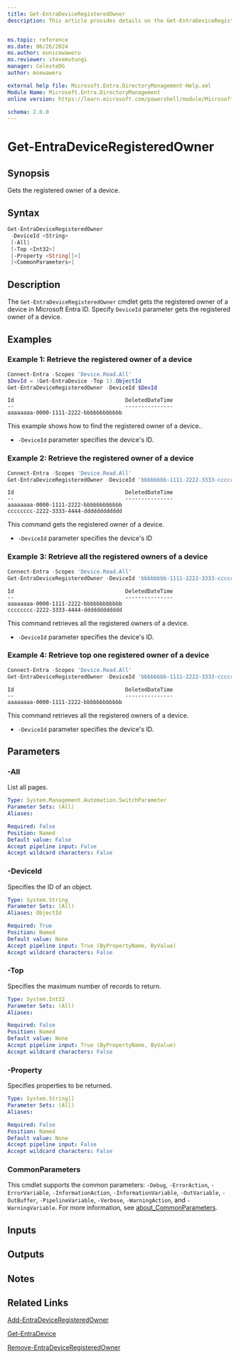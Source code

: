 ```yaml
---
title: Get-EntraDeviceRegisteredOwner
description: This article provides details on the Get-EntraDeviceRegisteredOwner command.


ms.topic: reference
ms.date: 06/26/2024
ms.author: eunicewaweru
ms.reviewer: stevemutungi
manager: CelesteDG
author: msewaweru

external help file: Microsoft.Entra.DirectoryManagement-Help.xml
Module Name: Microsoft.Entra.DirectoryManagement
online version: https://learn.microsoft.com/powershell/module/Microsoft.Entra.DirectoryManagement/Get-EntraDeviceRegisteredOwner

schema: 2.0.0
---
```


# Get-EntraDeviceRegisteredOwner

## Synopsis

Gets the registered owner of a device.

## Syntax

```powershell
Get-EntraDeviceRegisteredOwner
 -DeviceId <String>
 [-All]
 [-Top <Int32>]
 [-Property <String[]>]
 [<CommonParameters>]
```

## Description

The `Get-EntraDeviceRegisteredOwner` cmdlet gets the registered owner of a device in Microsoft Entra ID. Specify `DeviceId` parameter gets the registered owner of a device.

## Examples

### Example 1: Retrieve the registered owner of a device

```powershell
Connect-Entra -Scopes 'Device.Read.All'
$DevId = (Get-EntraDevice -Top 1).ObjectId
Get-EntraDeviceRegisteredOwner -DeviceId $DevId
```

```Output
Id                                   DeletedDateTime
--                                   ---------------
aaaaaaaa-0000-1111-2222-bbbbbbbbbbbb
```

This example shows how to find the registered owner of a device..

- `-DeviceId` parameter specifies the device's ID.

### Example 2: Retrieve the registered owner of a device

```powershell
Connect-Entra -Scopes 'Device.Read.All'
Get-EntraDeviceRegisteredOwner -DeviceId 'bbbbbbbb-1111-2222-3333-cccccccccccc'
```

```Output
Id                                   DeletedDateTime
--                                   ---------------
aaaaaaaa-0000-1111-2222-bbbbbbbbbbbb
cccccccc-2222-3333-4444-dddddddddddd
```

This command gets the registered owner of a device.

- `-DeviceId` parameter specifies the device's ID

### Example 3: Retrieve all the registered owners of a device

```powershell
Connect-Entra -Scopes 'Device.Read.All'
Get-EntraDeviceRegisteredOwner -DeviceId 'bbbbbbbb-1111-2222-3333-cccccccccccc' -All 
```

```Output
Id                                   DeletedDateTime
--                                   ---------------
aaaaaaaa-0000-1111-2222-bbbbbbbbbbbb
cccccccc-2222-3333-4444-dddddddddddd
```

This command retrieves all the registered owners of a device.

- `-DeviceId` parameter specifies the device's ID.

### Example 4: Retrieve top one registered owner of a device

```powershell
Connect-Entra -Scopes 'Device.Read.All'
Get-EntraDeviceRegisteredOwner -DeviceId 'bbbbbbbb-1111-2222-3333-cccccccccccc' -Top 1
```

```Output
Id                                   DeletedDateTime
--                                   ---------------
aaaaaaaa-0000-1111-2222-bbbbbbbbbbbb
```

This command retrieves all the registered owners of a device.

- `-DeviceId` parameter specifies the device's ID.

## Parameters

### -All

List all pages.

```yaml
Type: System.Management.Automation.SwitchParameter
Parameter Sets: (All)
Aliases:

Required: False
Position: Named
Default value: False
Accept pipeline input: False
Accept wildcard characters: False
```

### -DeviceId

Specifies the ID of an object.

```yaml
Type: System.String
Parameter Sets: (All)
Aliases: ObjectId

Required: True
Position: Named
Default value: None
Accept pipeline input: True (ByPropertyName, ByValue)
Accept wildcard characters: False
```

### -Top

Specifies the maximum number of records to return.

```yaml
Type: System.Int32  
Parameter Sets: (All)
Aliases:

Required: False
Position: Named
Default value: None
Accept pipeline input: True (ByPropertyName, ByValue)
Accept wildcard characters: False
```

### -Property

Specifies properties to be returned.

```yaml
Type: System.String[]
Parameter Sets: (All)
Aliases:

Required: False
Position: Named
Default value: None
Accept pipeline input: False
Accept wildcard characters: False
```

### CommonParameters

This cmdlet supports the common parameters: `-Debug`, `-ErrorAction`, `-ErrorVariable`, `-InformationAction`, `-InformationVariable`, `-OutVariable`, `-OutBuffer`, `-PipelineVariable`, `-Verbose`, `-WarningAction`, and `-WarningVariable`. For more information, see [about_CommonParameters](https://go.microsoft.com/fwlink/?LinkID=113216).

## Inputs

## Outputs

## Notes

## Related Links

[Add-EntraDeviceRegisteredOwner](Add-EntraDeviceRegisteredOwner.md)

[Get-EntraDevice](Get-EntraDevice.md)

[Remove-EntraDeviceRegisteredOwner](Remove-EntraDeviceRegisteredOwner.md)
